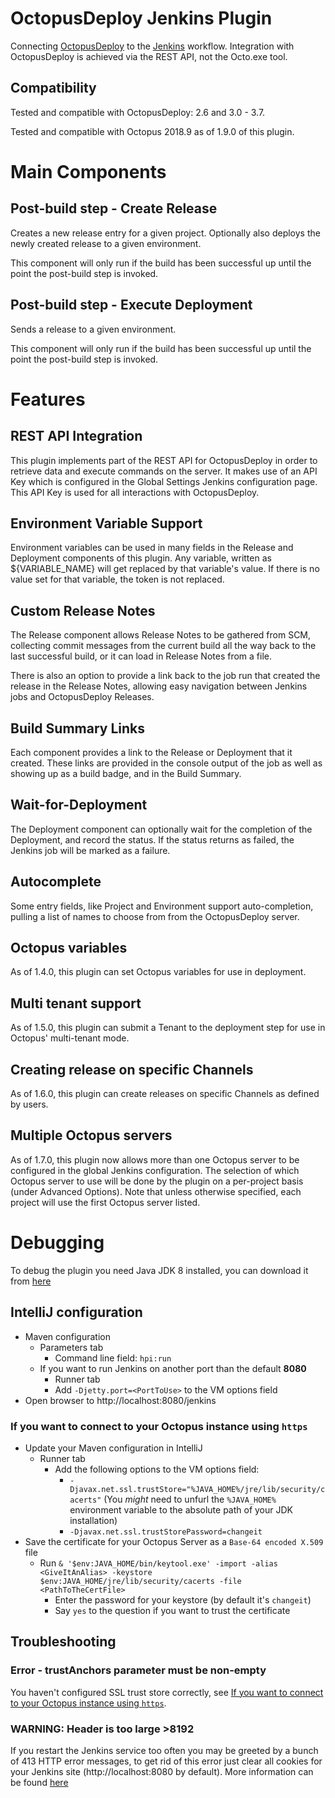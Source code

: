 # OctopusDeploy Jenkins Plugin #
Connecting [OctopusDeploy](https://octopusdeploy.com/) to the [Jenkins](https://jenkins-ci.org/) workflow. Integration with OctopusDeploy is achieved via the REST API,
not the Octo.exe tool.

## Compatibility ##
Tested and compatible with OctopusDeploy: 2.6 and 3.0 - 3.7.

Tested and compatible with Octopus 2018.9 as of 1.9.0 of this plugin.

# Main Components #
## Post-build step - Create Release ##
Creates a new release entry for a given project.
Optionally also deploys the newly created release to a given environment.

This component will only run if the build has been successful up until the point the post-build step is invoked.

## Post-build step - Execute Deployment ##
Sends a release to a given environment.

This component will only run if the build has been successful up until the point the post-build step is invoked.

# Features #
## REST API Integration ##
This plugin implements part of the REST API for OctopusDeploy in order to retrieve data and execute commands on the server. 
It makes use of an API Key which is configured in the Global Settings Jenkins configuration page. This API Key is used for all interactions with OctopusDeploy.

## Environment Variable Support ##
Environment variables can be used in many fields in the Release and Deployment components of this plugin. Any variable, written as ${VARIABLE_NAME} will get replaced
by that variable's value. If there is no value set for that variable, the token is not replaced.

## Custom Release Notes ##
The Release component allows Release Notes to be gathered from SCM, collecting commit messages from the current build all the way back to the last successful build,
or it can load in Release Notes from a file.

There is also an option to provide a link back to the job run that created the release in the Release Notes, allowing easy navigation between Jenkins jobs and
OctopusDeploy Releases.

## Build Summary Links ##
Each component provides a link to the Release or Deployment that it created. These links are provided in the console output of the job as well as showing up as a build
badge, and in the Build Summary.

## Wait-for-Deployment ##
The Deployment component can optionally wait for the completion of the Deployment, and record the status. If the status returns as failed, the Jenkins job will be marked
as a failure.

## Autocomplete ##
Some entry fields, like Project and Environment support auto-completion, pulling a list of names to choose from from the OctopusDeploy server.

## Octopus variables ##
As of 1.4.0, this plugin can set Octopus variables for use in deployment.

## Multi tenant support ##
As of 1.5.0, this plugin can submit a Tenant to the deployment step for use in Octopus' multi-tenant mode.

## Creating release on specific Channels ##
As of 1.6.0, this plugin can create releases on specific Channels as defined by users.

## Multiple Octopus servers ##
As of 1.7.0, this plugin now allows more than one Octopus server to be configured in the global Jenkins configuration. The selection of which Octopus server to use will be
done by the plugin on a per-project basis (under Advanced Options). Note that unless otherwise specified, each project will use the first Octopus server listed.

# Debugging

To debug the plugin you need Java JDK 8 installed, you can download it from [here](https://jdk.java.net/java-se-ri/8)

## IntelliJ configuration

- Maven configuration
  - Parameters tab
    - Command line field: `hpi:run`
  - If you want to run Jenkins on another port than the default **8080**
    - Runner tab
     - Add `-Djetty.port=<PortToUse>` to the VM options field
- Open browser to http://localhost:8080/jenkins

### If you want to connect to your Octopus instance using `https`

- Update your Maven configuration in IntelliJ
  - Runner tab
    - Add the following options to the VM options field:
      - `-Djavax.net.ssl.trustStore="%JAVA_HOME%/jre/lib/security/cacerts"` (You _might_ need to unfurl the `%JAVA_HOME%` environment variable to the absolute path of your JDK installation)
      - `-Djavax.net.ssl.trustStorePassword=changeit`
- Save the certificate for your Octopus Server as a `Base-64 encoded X.509` file
  - Run `& '$env:JAVA_HOME/bin/keytool.exe' -import -alias <GiveItAnAlias> -keystore $env:JAVA_HOME/jre/lib/security/cacerts -file <PathToTheCertFile>`
    - Enter the password for your keystore (by default it's `changeit`)
    - Say `yes` to the question if you want to trust the certificate

## Troubleshooting

### Error - trustAnchors parameter must be non-empty

You haven't configured SSL trust store correctly, see [If you want to connect to your Octopus instance using `https`](#if-you-want-to-connect-to-your-octopus-instance-using-https).

### WARNING: Header is too large >8192

If you restart the Jenkins service too often you may be greeted by a bunch of 413 HTTP error messages, to get rid of this error just clear all cookies for your Jenkins site (http://localhost:8080 by default). More information can be found [here](https://issues.jenkins-ci.org/browse/JENKINS-25046)
